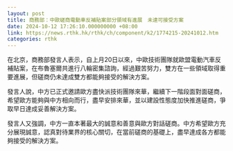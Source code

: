 ```yaml
---
layout: post
title: 商務部：中歐磋商電動車反補貼案部分領域有進展　未達可接受方案
date: 2024-10-12 17:26:10.000000000 +08:00
link: https://news.rthk.hk/rthk/ch/component/k2/1774215-20241012.htm
categories: rthk
---
```


在北京，商務部發言人表示，自上月20日以來，中歐技術團隊就歐盟電動汽車反補貼案，在布魯塞爾共進行八輪密集諮詢，經過艱苦努力，雙方在一些領域取得重要進展，但磋商仍未達成雙方都能夠接受的解決方案。

發言人說，中方已正式邀請歐方盡快派技術團隊來華，繼續下一階段面對面磋商，希望歐方能夠與中方相向而行，盡早安排來華，並以建設性態度加快推進磋商，爭取早日達成妥善解決方案。

發言人又強調，中方一直本著最大的誠意和善意與歐方對話磋商。中方希望歐方充分展現誠意，認真對待業界的核心關切，在當前磋商的基礎上，盡早達成各方都能夠接受的解決方案。
